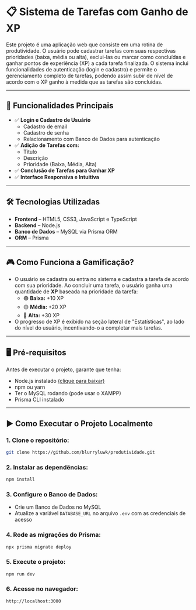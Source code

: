 # 📋 Sistema de Tarefas com Ganho de XP

Este projeto é uma aplicação web que consiste em uma rotina de produtividade. O usuário pode cadastrar tarefas com suas respectivas prioridades (baixa, média ou alta), exclui-las ou marcar como concluídas e ganhar pontos de experiência (XP) a cada tarefa finalizada. O sistema inclui funcionalidades de autenticação (login e cadastro) e permite o gerenciamento completo de tarefas, podendo assim subir de nível de acordo com o XP ganho à medida que as tarefas são concluídas.

---

## 🚀 Funcionalidades Principais

- ✅ **Login e Cadastro de Usuário**
  - Cadastro de email
  - Cadastro de senha
  - Relacionamento com Banco de Dados para autenticação
- ✅ **Adição de Tarefas com:**
  - Título
  - Descrição
  - Prioridade (Baixa, Média, Alta)
- ✅ **Conclusão de Tarefas para Ganhar XP**
- ✅ **Interface Responsiva e Intuitiva**

---

## 🛠️ Tecnologias Utilizadas

- **Frontend** – HTML5, CSS3, JavaScript e TypeScript
- **Backend** – Node.js
- **Banco de Dados** – MySQL via Prisma ORM
- **ORM** – Prisma

---

## 🎮 Como Funciona a Gamificação?

- O usuário se cadastra ou entra no sistema e cadastra a tarefa de acordo com sua prioridade. Ao concluir uma tarefa, o usuário ganha uma quantidade de **XP** baseada na prioridade da tarefa:
  - 🟢 **Baixa:** +10 XP
  - 🟡 **Média:** +20 XP
  - 🔴 **Alta:** +30 XP
- O progresso de XP é exibido na seção lateral de "Estatísticas", ao lado do nível do usuário, incentivando-o a completar mais tarefas.

---

## 🖥️ Pré-requisitos

Antes de executar o projeto, garante que tenha:
- Node.js instalado [(clique para baixar)](https://nodejs.org/)
- npm ou yarn
- Ter o MySQL rodando (pode usar o XAMPP)
- Prisma CLI instalado

---

## ▶️ Como Executar o Projeto Localmente

### 1. Clone o repositório:
```bash
git clone https://github.com/blurryluwk/produtividade.git
```
### 2. Instalar as dependências:
```bash
npm install
```
### 3. Configure o Banco de Dados:
- Crie um Banco de Dados no MySQL
- Atualize a variável ```DATABASE_URL``` no arquivo ```.env``` com as credenciais de acesso
### 4. Rode as migrações do Prisma:
```bash
npx prisma migrate deploy
```
### 5. Execute o projeto:
```bash
npm run dev
```
### 6. Acesse no navegador:
```http://localhost:3000```